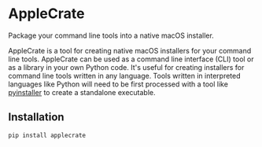# AppleCrate

Package your command line tools into a native macOS installer.

AppleCrate is a tool for creating native macOS installers for your command line tools. AppleCrate can be used as a command line interface (CLI) tool or as a library in your own Python code. It's useful for creating installers for command line tools written in any language. Tools written in interpreted languages like Python will need to be first processed with a tool like [pyinstaller](https://www.pyinstaller.org/) to create a standalone executable.

## Installation

```bash
pip install applecrate
```

